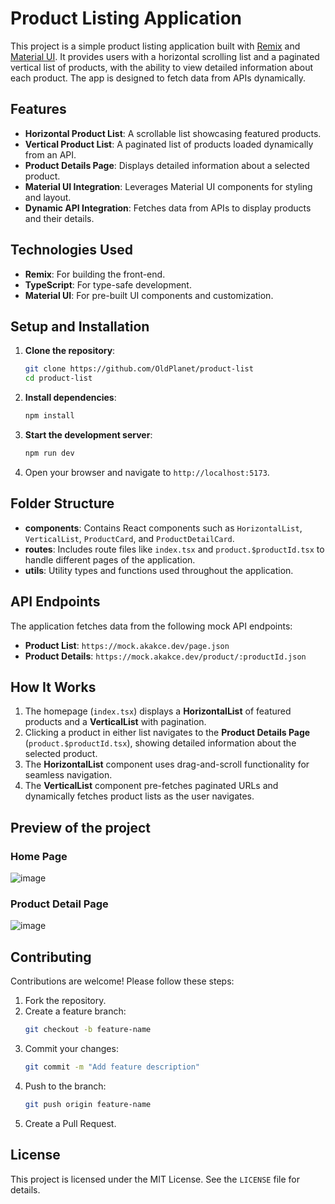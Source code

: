 # Product Listing Application

This project is a simple product listing application built with [Remix](https://remix.run/) and [Material UI](https://mui.com/). It provides users with a horizontal scrolling list and a paginated vertical list of products, with the ability to view detailed information about each product. The app is designed to fetch data from APIs dynamically.

## Features

- **Horizontal Product List**: A scrollable list showcasing featured products.
- **Vertical Product List**: A paginated list of products loaded dynamically from an API.
- **Product Details Page**: Displays detailed information about a selected product.
- **Material UI Integration**: Leverages Material UI components for styling and layout.
- **Dynamic API Integration**: Fetches data from APIs to display products and their details.

## Technologies Used

- **Remix**: For building the front-end.
- **TypeScript**: For type-safe development.
- **Material UI**: For pre-built UI components and customization.

## Setup and Installation

1. **Clone the repository**:

   ```bash
   git clone https://github.com/OldPlanet/product-list   
   cd product-list
   ```

2. **Install dependencies**:

   ```bash
   npm install
   ```

3. **Start the development server**:

   ```bash
   npm run dev
   ```

4. Open your browser and navigate to `http://localhost:5173`.

## Folder Structure

- **components**: Contains React components such as `HorizontalList`, `VerticalList`, `ProductCard`, and `ProductDetailCard`.
- **routes**: Includes route files like `index.tsx` and `product.$productId.tsx` to handle different pages of the application.
- **utils**: Utility types and functions used throughout the application.

## API Endpoints

The application fetches data from the following mock API endpoints:

- **Product List**: `https://mock.akakce.dev/page.json`
- **Product Details**: `https://mock.akakce.dev/product/:productId.json`

## How It Works

1. The homepage (`index.tsx`) displays a **HorizontalList** of featured products and a **VerticalList** with pagination.
2. Clicking a product in either list navigates to the **Product Details Page** (`product.$productId.tsx`), showing detailed information about the selected product.
3. The **HorizontalList** component uses drag-and-scroll functionality for seamless navigation.
4. The **VerticalList** component pre-fetches paginated URLs and dynamically fetches product lists as the user navigates.

## Preview of the project
### Home Page
![image](https://github.com/user-attachments/assets/0b81d7ab-9c0d-4a9b-83c2-7205014553f4)

### Product Detail Page
![image](https://github.com/user-attachments/assets/f3e73b70-49f5-4fc5-8758-b282be8a568a)

## Contributing

Contributions are welcome! Please follow these steps:

1. Fork the repository.
2. Create a feature branch:
   ```bash
   git checkout -b feature-name
   ```
3. Commit your changes:
   ```bash
   git commit -m "Add feature description"
   ```
4. Push to the branch:
   ```bash
   git push origin feature-name
   ```
5. Create a Pull Request.

## License

This project is licensed under the MIT License. See the `LICENSE` file for details.

